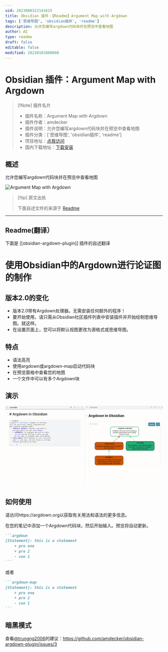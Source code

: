 ```yaml
---
uid: 2023080322141615
title: Obsidian 插件：【Readme】Argument Map with Argdown
tags: ['思维导图', 'obsidian插件', 'readme']
description: 允许您编写argdown代码块并在预览中查看地图
author: AI
type: readme
draft: false
editable: false
modified: 20230101000000
---
```


# Obsidian 插件：Argument Map with Argdown

> [!Note] 插件名片
> - 插件名称：Argument Map with Argdown
> - 插件作者：amdecker
> - 插件说明：允许您编写argdown代码块并在预览中查看地图
> - 插件分类：['思维导图', 'obsidian插件', 'readme']
> - 项目地址：[点我访问](https://github.com/amdecker/obsidian-argdown-plugin)
> - 国内下载地址：[下载安装](https://pkmer.cn/products/plugin/pluginMarket/?obsidian-argdown-plugin)

## 概述

允许您编写argdown代码块并在预览中查看地图

![Argument Map with Argdown](https://cdn.pkmer.cn/covers/obsidian-argdown-plugin_new.gif!pkmer)

> [!tip] 原文出处
> 
>下面自述文件的来源于 [Readme](https://ghproxy.net/https://raw.githubusercontent.com/amdecker/obsidian-argdown-plugin/master/README.md)
> 

---

## Readme(翻译）

下面是 [[obsidian-argdown-plugin]] 插件的自述翻译


# 使用Obsidian中的Argdown进行论证图的制作

## 版本2.0的变化
* 版本2.0带有Argdown处理器。无需安装任何额外的程序！
* 要开始使用，请只需从Obsidian社区插件列表中安装插件并开始绘制思维导图。就这样。
* 在设置页面上，您可以将默认视图更改为源格式或思维导图。

## 特点
* 语法高亮
* 使用argdown或argdown-map启动代码块
* 在预览窗格中查看您的地图
* 一个文件中可以有多个Argdown块

## 演示
![演示](https://raw.githubusercontent.com/amdecker/obsidian-argdown-plugin/master/demo.gif)

## 如何使用
请访问https://argdown.org以获取有关用法和语法的更多信息。

在您的笔记中添加一个Argdown代码块，然后开始输入。预览将自动更新。
````markdown
```argdown 
[Statement]: this is a statement
    + pro one
    + pro 2
    - con 1
```
````
或者
````markdown
```argdown-map
[Statement]: this is a statement
    + pro one
    + pro 2
    - con 1
```
````

## 暗黑模式
查看[@trungng2006](https://github.com/trungng2006)的建议：https://github.com/amdecker/obsidian-argdown-plugin/issues/3



